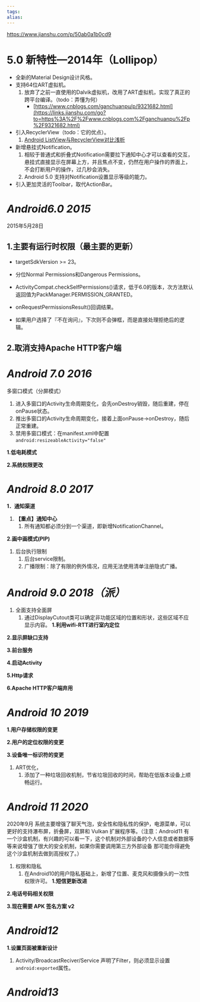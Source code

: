 ```yaml
---
tags: 
alias:
---
```

https://www.jianshu.com/p/50ab0a1b0cd9
# 5.0 新特性—2014年（Lollipop）
-   全新的Material Design设计风格。
-   支持64位ART虚拟机。
    1.  放弃了之前一直使用的Dalvik虚拟机，改用了ART虚拟机，实现了真正的跨平台编译。（todo：弄懂为何）
        -   [https://www.cnblogs.com/ganchuanpu/p/9321682.html](https://links.jianshu.com/go?to=https%3A%2F%2Fwww.cnblogs.com%2Fganchuanpu%2Fp%2F9321682.html)
-   引入RecyclerView（todo：它的优点）。
    1.  [Android ListView与RecyclerView对比浅析](https://links.jianshu.com/go?to=https%3A%2F%2Fblog.csdn.net%2Fimport_sadaharu%2Farticle%2Fdetails%2F81323801)
-   新增悬挂式Notification。
    1.  相较于普通式和折叠式Notification需要拉下通知中心才可以查看的交互，悬挂式直接显示在屏幕上方，并且焦点不变，仍然在用户操作的界面上，不会打断用户的操作，过几秒会消失。
    2.  Android 5.0 支持对Notification设置显示等级的能力。
-   引入更加灵活的Toolbar，取代ActionBar。
# _**Android6.0 2015**_
2015年5月28日
## **1.主要有运行时权限（最主要的更新）**
-   targetSdkVersion >= 23。
    
-   分位Normal Permissions和Dangerous Permissions。
    
-   ActivityCompat.checkSelfPermissions()请求，低于6.0的版本，次方法默认返回值为PackManager.PERMISSION_GRANTED。
    
-   onRequestPermissionsResult()回调结果。
    
-   如果用户选择了『不在询问』，下次则不会弹框，而是直接处理拒绝后的逻辑。
    
## **2.取消支持Apache HTTP客户端**

# _**Android 7.0 2016**_ 

多窗口模式（分屏模式）

1.  进入多窗口的Activity生命周期变化，会先onDestroy销毁，随后重建，停在onPause状态。
2.  推出多窗口的Activity生命周期变化，接着上面onPause->onDestroy，随后正常重建。
3.  禁用多窗口模式：在manifest.xml中配置`android:resizeableActivity="false"`

**1.低电耗模式**

**2.系统权限更改**

# _**Android 8.0 2017**_

**1．通知渠道**

1.  **【重点】通知中心**
    1.  所有通知都必须分到一个渠道，即新增NotificationChannel。

**2.画中画模式(PIP)**

1.  后台执行限制
    1.  后台service限制。
    2.  广播限制：除了有限的例外情况，应用无法使用清单注册隐式广播。

# _**Android 9.0 2018（派）**_
1.  全面支持全面屏
    1.  通过DisplayCutout类可以确定非功能区域的位置和形状，这些区域不应显示内容。
**1.利用wifi-RTT进行室内定位**

**2.显示屏缺口支持**

**3.前台服务**

**4.启动Activity**

**5.Http请求**

**6.Apache HTTP客户端弃用**

# _**Android 10 2019**_

**1.用户存储权限的变更**

**2.用户的定位权限的变更**

**3.设备唯一标识符的变更**
1.  ART优化，
    1.  添加了一种垃圾回收机制，节省垃圾回收的时间，帮助在低版本设备上顺畅运行。
# _**Android 11 2020**_
2020年9月
系统主要增强了聊天气泡，安全性和隐私性的保护，电源菜单，可以更好的支持瀑布屏，折叠屏，双屏和 Vulkan 扩展程序等。（注意：Android11 有一个沙盒机制，有兴趣的可以看一下，这个机制对外部设备的个人信息或者数据等等来说增强了很大的安全机制，如果你需要调用第三方外部设备 那可能你得避免这个沙盒机制去做到高授权了。）
1.  权限和隐私
    1.  在Android10的用户隐私基础上，新增了位置、麦克风和摄像头的一次性权限许可。
**1.短信更新改进**

**2.电话号码相关权限**

**3.现在需要 APK 签名方案 v2**

# _**Android12**_

**1.设置页面被重新设计**
1.  Activity/BroadcastReciver/Service 声明了Filter，则必须显示设置`android:exported`属性。
# _**Android13**_







